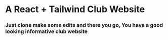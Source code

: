 # A React + Tailwind Club Website
### Just clone make some edits and there you go, You have a good looking informative club website
